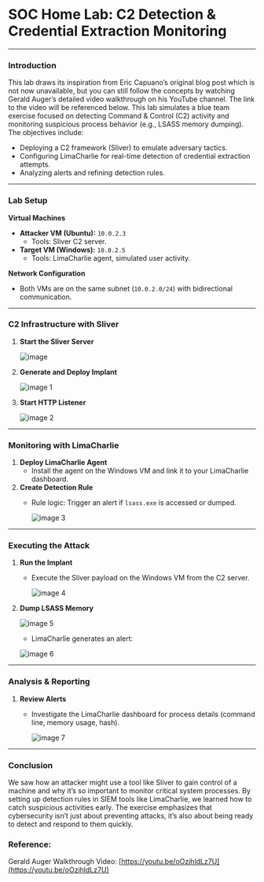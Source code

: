 # SOC Home Lab: C2 Detection & Credential Extraction Monitoring

---

### **Introduction**

This lab draws its inspiration from Eric Capuano’s original blog post which is not now unavailable, but you can still follow the concepts by watching Gerald Auger’s detailed video walkthrough on his YouTube channel. The link to the video will be referenced below. This lab simulates a blue team exercise focused on detecting Command & Control (C2) activity and monitoring suspicious process behavior (e.g., LSASS memory dumping). The objectives include:

- Deploying a C2 framework (Sliver) to emulate adversary tactics.
- Configuring LimaCharlie for real-time detection of credential extraction attempts.
- Analyzing alerts and refining detection rules.

---

### **Lab Setup**

**Virtual Machines**

- **Attacker VM (Ubuntu):** `10.0.2.3`
    - Tools: Sliver C2 server.
- **Target VM (Windows):** `10.0.2.5`
    - Tools: LimaCharlie agent, simulated user activity.

**Network Configuration**

- Both VMs are on the same subnet (`10.0.2.0/24`) with bidirectional communication.

---

### **C2 Infrastructure with Sliver**

1. **Start the Sliver Server**
    
     ![image](https://github.com/user-attachments/assets/81fa3ade-3d83-472c-a45e-3695d2c0e39f)


    

2. **Generate and Deploy Implant**
    
     ![image 1](https://github.com/user-attachments/assets/7c3fe823-ed8d-4320-87a5-810398e128ad)

    

3. **Start HTTP Listener**

     ![image 2](https://github.com/user-attachments/assets/c416cdde-7b59-4174-8882-5eb916732765)





---

### **Monitoring with LimaCharlie**

1. **Deploy LimaCharlie Agent**
    - Install the agent on the Windows VM and link it to your LimaCharlie dashboard.
2. **Create Detection Rule**
    - Rule logic: Trigger an alert if `lsass.exe` is accessed or dumped.
        
        ![image 3](https://github.com/user-attachments/assets/4c9124ff-dcb0-4df9-b1b7-e3b846671b6a)
        

---

### **Executing the Attack**

1. **Run the Implant**
    - Execute the Sliver payload on the Windows VM from the C2 server.
        
        ![image 4](https://github.com/user-attachments/assets/e7b3a437-5412-4b6a-a243-8a0f88cb0531)

        
2. **Dump LSASS Memory**
    
    ![image 5](https://github.com/user-attachments/assets/fb026d71-328a-4502-b869-bc4570c110cf)

    
    - LimaCharlie generates an alert:
        
   ![image 6](https://github.com/user-attachments/assets/b46047d0-9aae-4d76-b8a7-effa9409f3fb)

        

---

### **Analysis & Reporting**

1. **Review Alerts**
    - Investigate the LimaCharlie dashboard for process details (command line, memory usage, hash).
        
        ![image 7](https://github.com/user-attachments/assets/3de3326f-c3a1-42c9-a1b8-a7a80713ad8f)

        

---

### **Conclusion**

We saw how an attacker might use a tool like Sliver to gain control of a machine and why it’s so important to monitor critical system processes. By setting up detection rules in SIEM tools like LimaCharlie, we learned how to catch suspicious activities early. The exercise emphasizes that cybersecurity isn’t just about preventing attacks, it’s also about being ready to detect and respond to them quickly.

### Reference:

Gerald Auger Walkthrough Video: [https://youtu.be/oOzihldLz7U](https://youtu.be/oOzihldLz7U)

